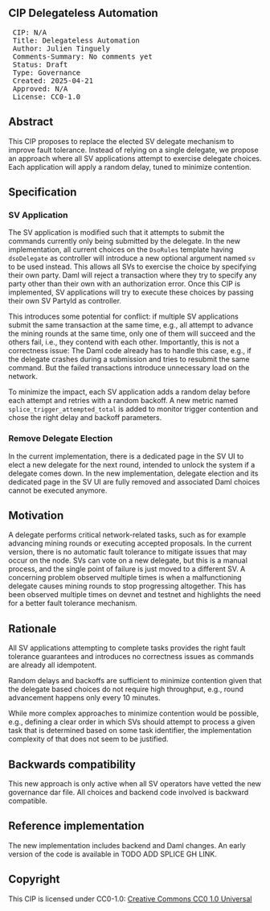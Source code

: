 ## CIP Delegateless Automation

<pre>
 CIP: N/A
 Title: Delegateless Automation
 Author: Julien Tinguely
 Comments-Summary: No comments yet
 Status: Draft
 Type: Governance
 Created: 2025-04-21
 Approved: N/A
 License: CC0-1.0
</pre>

## Abstract

This CIP proposes to replace the elected SV delegate mechanism to improve fault tolerance. 
Instead of relying on a single delegate, we propose an approach where all SV applications attempt to exercise delegate choices. 
Each application will apply a random delay, tuned to minimize contention.

## Specification

### SV Application

The SV application is modified such that it attempts to submit the commands currently only being submitted by the delegate.
In the new implementation, all current choices on the `DsoRules` template having `dsoDelegate` as controller will introduce
a new optional argument named `sv` to be used instead. This allows all SVs to exercise the choice by specifying their own party.
Daml will reject a transaction where they try to specify any party other than their own with an authorization error.
Once this CIP is implemented, SV applications will try to execute these choices by passing their own SV PartyId as controller.

This introduces some potential for conflict: if multiple SV applications submit the same transaction at the same time, 
e.g., all attempt to advance the mining rounds at the same time, only one of them will succeed and the others fail, i.e., 
they contend with each other. Importantly, this is not a correctness issue: The Daml code already has to handle this case, 
e.g., if the delegate crashes during a submission and tries to resubmit the same command. But the failed transactions introduce unnecessary load on the network.

To minimize the impact, each SV application adds a random delay before each attempt and retries with a random backoff.
A new metric named `splice_trigger_attempted_total` is added to monitor trigger contention and chose the right delay and backoff parameters.

### Remove Delegate Election

In the current implementation, there is a dedicated page in the SV UI to elect a new delegate for the next round, 
intended to unlock the system if a delegate comes down.
In the new implementation, delegate election and its dedicated page in the SV UI are fully removed and 
associated Daml choices cannot be executed anymore.

## Motivation

A delegate performs critical network-related tasks, such as for example advancing mining rounds or executing accepted proposals.
In the current version, there is no automatic fault tolerance to mitigate issues that may occur on the node. 
SVs can vote on a new delegate, but this is a manual process, and the single point of failure is just moved to a different SV.
A concerning problem observed multiple times is when a malfunctioning delegate causes mining rounds to stop progressing altogether. 
This has been observed multiple times on devnet and testnet and highlights the need for a better fault tolerance mechanism.

## Rationale

All SV applications attempting to complete tasks provides the right fault tolerance guarantees and introduces no correctness issues as commands are already all idempotent. 

Random delays and backoffs are sufficient to minimize contention given that the delegate based choices do not require high throughput, 
e.g., round advancement happens only every 10 minutes.

While more complex approaches to minimize contention would be possible, 
e.g., defining a clear order in which SVs should attempt to process a given task that is determined based on some task identifier, 
the implementation complexity of that does not seem to be justified.

## Backwards compatibility

This new approach is only active when all SV operators have vetted the new governance dar file.
All choices and backend code involved is backward compatible.

## Reference implementation

The new implementation includes backend and Daml changes. 
An early version of the code is available in TODO ADD SPLICE GH LINK.

## Copyright

This CIP is licensed under CC0-1.0: [Creative Commons CC0 1.0 Universal](https://creativecommons.org/publicdomain/zero/1.0/)
